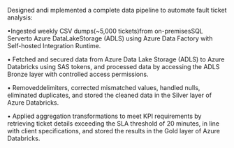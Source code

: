 Designed andi mplemented a complete data pipeline to automate fault ticket analysis:
 
 •Ingested weekly CSV dumps(~5,000 tickets)from on-premisesSQL Serverto Azure DataLakeStorage (ADLS)
 using Azure Data Factory with Self-hosted Integration Runtime.
 
 • Fetched and secured data from Azure Data Lake Storage (ADLS) to Azure Databricks using SAS tokens, and processed data by
 accessing the ADLS Bronze layer with controlled access permissions.
 
 • Removeddelimiters, corrected mismatched values, handled nulls, eliminated duplicates, and stored the cleaned data in the Silver
 layer of Azure Databricks.
 
 • Applied aggregation transformations to meet KPI requirements by retrieving ticket details exceeding the SLA threshold of 20
 minutes, in line with client specifications, and stored the results in the Gold layer of Azure Databricks.
